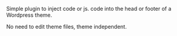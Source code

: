 Simple plugin to inject code or js. code into the head or footer of a Wordpress theme.

No need to edit theme files, theme independent.
